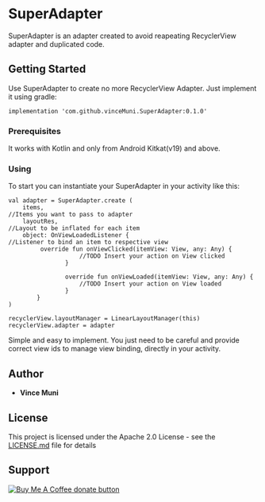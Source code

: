 # SuperAdapter
SuperAdapter is an adapter created to avoid reapeating RecyclerView adapter and duplicated code.

## Getting Started

Use SuperAdapter to create no more RecyclerView Adapter. Just implement it using gradle:
```
implementation 'com.github.vinceMuni.SuperAdapter:0.1.0'
```

### Prerequisites

It works with Kotlin and only from Android Kitkat(v19) and above.


### Using

To start you can instantiate your SuperAdapter in your activity like this:

```
val adapter = SuperAdapter.create (
    items,                                                        //Items you want to pass to adapter
    layoutRes,                                                    //Layout to be inflated for each item 
    object: OnViewLoadedListener {                                //Listener to bind an item to respective view
         override fun onViewClicked(itemView: View, any: Any) {
                    //TODO Insert your action on View clicked
                }

                override fun onViewLoaded(itemView: View, any: Any) {
                    //TODO Insert your action on View loaded
                } 
        }
)

recyclerView.layoutManager = LinearLayoutManager(this)
recyclerView.adapter = adapter

```

Simple and easy to implement. You just need to be careful and provide correct view ids 
to manage view binding, directly in your activity.

## Author

* **Vince Muni**

## License

This project is licensed under the Apache 2.0 License - see the [LICENSE.md](LICENSE.md) file for details

## Support
<span class="badge-buymeacoffee"><a href="buymeacoff.ee/eslJYdWTA" title="Donate to this project using Buy Me A Coffee"><img src="https://img.shields.io/badge/buy%20me%20a%20coffee-donate-red.svg" alt="Buy Me A Coffee donate button" /></a></span>

